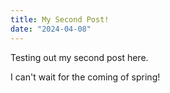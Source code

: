 ```yaml
---
title: My Second Post!
date: "2024-04-08"
---
```


Testing out my second post here. 

I can't wait for the coming of spring!